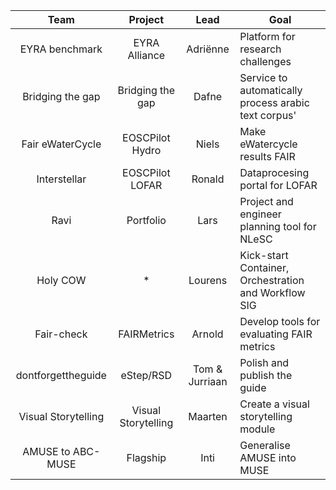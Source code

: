 | Team                | Project             | Lead     | Goal                                                 |
|:-------------------:|:-------------------:|:--------:|------------------------------------------------------|
| EYRA benchmark      | EYRA Alliance       | Adriënne | Platform for research challenges                     |  
| Bridging the gap    | Bridging the gap    | Dafne    | Service to automatically process arabic text corpus' |
| Fair eWaterCycle    | EOSCPilot Hydro     | Niels    | Make eWatercycle results FAIR                        |
| Interstellar        | EOSCPilot LOFAR     | Ronald   | Dataprocesing portal for LOFAR                       |
| Ravi                | Portfolio           | Lars     | Project and engineer planning tool for NLeSC         |
| Holy COW            | *                   | Lourens  | Kick-start Container, Orchestration and Workflow SIG |
| Fair-check          | FAIRMetrics         | Arnold   | Develop tools for evaluating FAIR metrics            | 
| dontforgettheguide  | eStep/RSD           | Tom & Jurriaan | Polish and publish the guide                   |
| Visual Storytelling | Visual Storytelling | Maarten  | Create a visual storytelling module                  |
| AMUSE to ABC-MUSE   | Flagship            | Inti     | Generalise AMUSE into MUSE                           |

 
